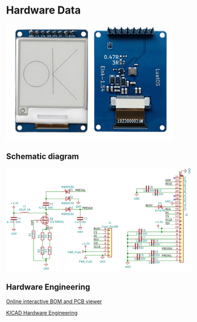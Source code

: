 # Hardware Data

![Product map](img/product.png)

## Schematic diagram

![Schematic diagram](img/sch.png)

## Hardware Engineering

[Online interactive BOM and PCB viewer](https://openluat.github.io/luatos-wiki-en/_static/bom/eink1.54.html)

[KICAD Hardware Engineering](https://gitee.com/openLuat/luatos-broads/tree/master/broads/Eink1.54)
